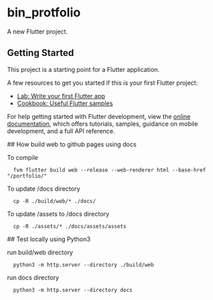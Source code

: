 # bin_protfolio

A new Flutter project.

## Getting Started

This project is a starting point for a Flutter application.

A few resources to get you started if this is your first Flutter project:

- [Lab: Write your first Flutter app](https://docs.flutter.dev/get-started/codelab)
- [Cookbook: Useful Flutter samples](https://docs.flutter.dev/cookbook)

For help getting started with Flutter development, view the
[online documentation](https://docs.flutter.dev/), which offers tutorials,
samples, guidance on mobile development, and a full API reference.


## How build web to github pages using docs

To compile
```
  fvm flutter build web --release --web-renderer html --base-href "/portfolio/"
```

To update /docs directory
```
  cp -R ./build/web/* ./docs/
```

To update /assets to /docs directory
```
  cp -R ./assets/* ./docs/assets/assets
```

## Test locally using Python3

run build/web directory
```
  python3 -m http.server --directory ./build/web
```

run docs directory
```
  python3 -m http.server --directory docs
```
